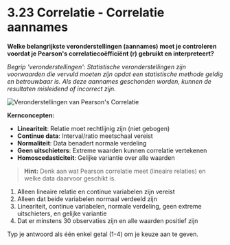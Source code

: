 # 3.23 Correlatie - Correlatie aannames

**Welke belangrijkste veronderstellingen (aannames) moet je controleren voordat je Pearson's correlatiecoëfficiënt (r) gebruikt en interpreteert?**

*Begrip 'veronderstellingen': Statistische veronderstellingen zijn voorwaarden die vervuld moeten zijn opdat een statistische methode geldig en betrouwbaar is. Als deze aannames geschonden worden, kunnen de resultaten misleidend of incorrect zijn.*

![Veronderstellingen van Pearson's Correlatie](images/question_3.23.png)

**Kernconcepten:**
- **Lineariteit**: Relatie moet rechtlijnig zijn (niet gebogen)
- **Continue data**: Interval/ratio meetschaal vereist
- **Normaliteit**: Data benadert normale verdeling
- **Geen uitschieters**: Extreme waarden kunnen correlatie vertekenen
- **Homoscedasticiteit**: Gelijke variantie over alle waarden

> **Hint:** Denk aan wat Pearson correlatie meet (lineaire relaties) en welke data daarvoor geschikt is.

1) Alleen lineaire relatie en continue variabelen zijn vereist
2) Alleen dat beide variabelen normaal verdeeld zijn
3) Lineariteit, continue variabelen, normale verdeling, geen extreme uitschieters, en gelijke variantie
4) Dat er minstens 30 observaties zijn en alle waarden positief zijn

Typ je antwoord als één enkel getal (1-4) om je keuze aan te geven.